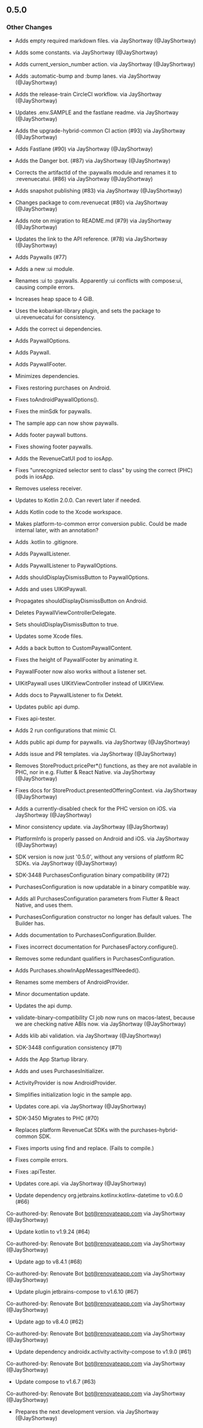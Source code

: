 ## 0.5.0
### Other Changes
* Adds empty required markdown files. via JayShortway (@JayShortway)
* Adds some constants. via JayShortway (@JayShortway)
* Adds current_version_number action. via JayShortway (@JayShortway)
* Adds :automatic-bump and :bump lanes. via JayShortway (@JayShortway)
* Adds the release-train CircleCI workflow. via JayShortway (@JayShortway)
* Updates .env.SAMPLE and the fastlane readme. via JayShortway (@JayShortway)
* Adds the upgrade-hybrid-common CI action (#93) via JayShortway (@JayShortway)
* Adds Fastlane (#90) via JayShortway (@JayShortway)
* Adds the Danger bot. (#87) via JayShortway (@JayShortway)
* Corrects the artifactId of the :paywalls module and renames it to :revenuecatui. (#86) via JayShortway (@JayShortway)
* Adds snapshot publishing (#83) via JayShortway (@JayShortway)
* Changes package to com.revenuecat (#80) via JayShortway (@JayShortway)
* Adds note on migration to README.md (#79) via JayShortway (@JayShortway)
* Updates the link to the API reference. (#78) via JayShortway (@JayShortway)
* Adds Paywalls (#77)

* Adds a new :ui module.

* Renames :ui to :paywalls.
Apparently :ui conflicts with compose:ui, causing compile errors.

* Increases heap space to 4 GiB.

* Uses the kobankat-library plugin, and sets the package to ui.revenuecatui for consistency.

* Adds the correct ui dependencies.

* Adds PaywallOptions.

* Adds Paywall.

* Adds PaywallFooter.

* Minimizes dependencies.

* Fixes restoring purchases on Android.

* Fixes toAndroidPaywallOptions().

* Fixes the minSdk for paywalls.

* The sample app can now show paywalls.

* Adds footer paywall buttons.

* Fixes showing footer paywalls.

* Adds the RevenueCatUI pod to iosApp.

* Fixes "unrecognized selector sent to class" by using the correct (PHC) pods in iosApp.

* Removes useless receiver.

* Updates to Kotlin 2.0.0. Can revert later if needed.

* Adds Kotlin code to the Xcode workspace.

* Makes platform-to-common error conversion public. Could be made internal later, with an annotation?

* Adds .kotlin to .gitignore.

* Adds PaywallListener.

* Adds PaywallListener to PaywallOptions.

* Adds shouldDisplayDismissButton to PaywallOptions.

* Adds and uses UIKitPaywall.

* Propagates shouldDisplayDismissButton on Android.

* Deletes PaywallViewControllerDelegate.

* Sets shouldDisplayDismissButton to true.

* Updates some Xcode files.

* Adds a back button to CustomPaywallContent.

* Fixes the height of PaywallFooter by animating it.

* PaywallFooter now also works without a listener set.

* UIKitPaywall uses UIKitViewController instead of UIKitView.

* Adds docs to PaywallListener to fix Detekt.

* Updates public api dump.

* Fixes api-tester.

* Adds 2 run configurations that mimic CI.

* Adds public api dump for paywalls. via JayShortway (@JayShortway)
* Adds issue and PR templates. via JayShortway (@JayShortway)
* Removes StoreProduct.pricePer*() functions, as they are not available in PHC, nor in e.g. Flutter & React Native. via JayShortway (@JayShortway)
* Fixes docs for StoreProduct.presentedOfferingContext. via JayShortway (@JayShortway)
* Adds a currently-disabled check for the PHC version on iOS. via JayShortway (@JayShortway)
* Minor consistency update. via JayShortway (@JayShortway)
* PlatformInfo is properly passed on Android and iOS. via JayShortway (@JayShortway)
* SDK version is now just '0.5.0', without any versions of platform RC SDKs. via JayShortway (@JayShortway)
* SDK-3448 PurchasesConfiguration binary compatibility (#72)

* PurchasesConfiguration is now updatable in a binary compatible way.

* Adds all PurchasesConfiguration parameters from Flutter & React Native, and uses them.

* PurchasesConfiguration constructor no longer has default values. The Builder has.

* Adds documentation to PurchasesConfiguration.Builder.

* Fixes incorrect documentation for PurchasesFactory.configure().

* Removes some redundant qualifiers in PurchasesConfiguration.

* Adds Purchases.showInAppMessagesIfNeeded().

* Renames some members of AndroidProvider.

* Minor documentation update.

* Updates the api dump.

* validate-binary-compatibility CI job now runs on macos-latest, because we are checking native ABIs now. via JayShortway (@JayShortway)
* Adds klib abi validation. via JayShortway (@JayShortway)
* SDK-3448 configuration consistency (#71)

* Adds the App Startup library.

* Adds and uses PurchasesInitializer.

* ActivityProvider is now AndroidProvider.

* Simplifies initialization logic in the sample app.

* Updates core.api. via JayShortway (@JayShortway)
* SDK-3450 Migrates to PHC (#70)

* Replaces platform RevenueCat SDKs with the purchases-hybrid-common SDK.

* Fixes imports using find and replace. (Fails to compile.)

* Fixes compile errors.

* Fixes :apiTester.

* Updates core.api. via JayShortway (@JayShortway)
* Update dependency org.jetbrains.kotlinx:kotlinx-datetime to v0.6.0 (#66)

Co-authored-by: Renovate Bot <bot@renovateapp.com> via JayShortway (@JayShortway)
* Update kotlin to v1.9.24 (#64)

Co-authored-by: Renovate Bot <bot@renovateapp.com> via JayShortway (@JayShortway)
* Update agp to v8.4.1 (#68)

Co-authored-by: Renovate Bot <bot@renovateapp.com> via JayShortway (@JayShortway)
* Update plugin jetbrains-compose to v1.6.10 (#67)

Co-authored-by: Renovate Bot <bot@renovateapp.com> via JayShortway (@JayShortway)
* Update agp to v8.4.0 (#62)

Co-authored-by: Renovate Bot <bot@renovateapp.com> via JayShortway (@JayShortway)
* Update dependency androidx.activity:activity-compose to v1.9.0 (#61)

Co-authored-by: Renovate Bot <bot@renovateapp.com> via JayShortway (@JayShortway)
* Update compose to v1.6.7 (#63)

Co-authored-by: Renovate Bot <bot@renovateapp.com> via JayShortway (@JayShortway)
* Prepares the next development version. via JayShortway (@JayShortway)

